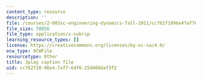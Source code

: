 ```yaml
---
content_type: resource
description: ''
file: /courses/2-003sc-engineering-dynamics-fall-2011/cc762f1096e47af76df625d460daf3f2_NHedXxUO-Bg.srt
file_size: 78856
file_type: application/x-subrip
learning_resource_types: []
license: https://creativecommons.org/licenses/by-nc-sa/4.0/
ocw_type: OCWFile
resourcetype: Other
title: 3play caption file
uid: cc762f10-96e4-7af7-6df6-25d460daf3f2
---
```

